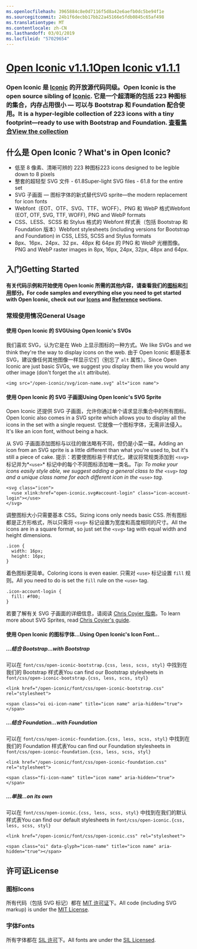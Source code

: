 ```yaml
---
ms.openlocfilehash: 3965884c8e0d7116f5d8a42e6aefb0dc5be94f1e
ms.sourcegitcommit: 24b1f6decbb17bb22a45166e5fdb0845c65af498
ms.translationtype: MT
ms.contentlocale: zh-CN
ms.lasthandoff: 03/01/2019
ms.locfileid: "57029654"
---
```

<a name="open-iconic-v111httpuseiconiccomopen"></a>[<span data-ttu-id="2bfa8-101">Open Iconic v1.1.1</span><span class="sxs-lookup"><span data-stu-id="2bfa8-101">Open Iconic v1.1.1</span></span>](http://useiconic.com/open)
===========

### <a name="open-iconic-is-the-open-source-sibling-of-iconichttpuseiconiccom-it-is-a-hyper-legible-collection-of-223-icons-with-a-tiny-footprintmdashready-to-use-with-bootstrap-and-foundation-view-the-collectionhttpuseiconiccomopenicons"></a><span data-ttu-id="2bfa8-102">Open Iconic 是 [Iconic](http://useiconic.com) 的开放源代码同级。</span><span class="sxs-lookup"><span data-stu-id="2bfa8-102">Open Iconic is the open source sibling of [Iconic](http://useiconic.com).</span></span> <span data-ttu-id="2bfa8-103">它是一个超清晰的包括 223 种图标的集合，内存占用很小 &mdash; 可以与 Bootstrap 和 Foundation 配合使用。</span><span class="sxs-lookup"><span data-stu-id="2bfa8-103">It is a hyper-legible collection of 223 icons with a tiny footprint&mdash;ready to use with Bootstrap and Foundation.</span></span> [<span data-ttu-id="2bfa8-104">查看集合</span><span class="sxs-lookup"><span data-stu-id="2bfa8-104">View the collection</span></span>](http://useiconic.com/open#icons)



## <a name="whats-in-open-iconic"></a><span data-ttu-id="2bfa8-105">什么是 Open Iconic？</span><span class="sxs-lookup"><span data-stu-id="2bfa8-105">What's in Open Iconic?</span></span>

* <span data-ttu-id="2bfa8-106">低至 8 像素、清晰可辨的 223 种图标</span><span class="sxs-lookup"><span data-stu-id="2bfa8-106">223 icons designed to be legible down to 8 pixels</span></span>
* <span data-ttu-id="2bfa8-107">整套的超轻型 SVG 文件 - 61.8</span><span class="sxs-lookup"><span data-stu-id="2bfa8-107">Super-light SVG files - 61.8 for the entire set</span></span> 
* <span data-ttu-id="2bfa8-108">SVG 子画面 &mdash; 图标字体的新式替代</span><span class="sxs-lookup"><span data-stu-id="2bfa8-108">SVG sprite&mdash;the modern replacement for icon fonts</span></span>
* <span data-ttu-id="2bfa8-109">Webfont（EOT、OTF、SVG、TTF、WOFF）、PNG 和 WebP 格式</span><span class="sxs-lookup"><span data-stu-id="2bfa8-109">Webfont (EOT, OTF, SVG, TTF, WOFF), PNG and WebP formats</span></span>
* <span data-ttu-id="2bfa8-110">CSS、LESS、SCSS 和 Stylus 格式的 Webfont 样式表（包括 Bootstrap 和 Foundation 版本）</span><span class="sxs-lookup"><span data-stu-id="2bfa8-110">Webfont stylesheets (including versions for Bootstrap and Foundation) in CSS, LESS, SCSS and Stylus formats</span></span>
* <span data-ttu-id="2bfa8-111">8px、16px、24px、32 px、48px 和 64px 的 PNG 和 WebP 光栅图像。</span><span class="sxs-lookup"><span data-stu-id="2bfa8-111">PNG and WebP raster images in 8px, 16px, 24px, 32px, 48px and 64px.</span></span>


## <a name="getting-started"></a><span data-ttu-id="2bfa8-112">入门</span><span class="sxs-lookup"><span data-stu-id="2bfa8-112">Getting Started</span></span>

#### <a name="for-code-samples-and-everything-else-you-need-to-get-started-with-open-iconic-check-out-our-iconshttpuseiconiccomopenicons-and-referencehttpuseiconiccomopenreference-sections"></a><span data-ttu-id="2bfa8-113">有关代码示例和开始使用 Open Iconic 所需的其他内容，请查看我们的[图标](http://useiconic.com/open#icons)和[引用](http://useiconic.com/open#reference)部分。</span><span class="sxs-lookup"><span data-stu-id="2bfa8-113">For code samples and everything else you need to get started with Open Iconic, check out our [Icons](http://useiconic.com/open#icons) and [Reference](http://useiconic.com/open#reference) sections.</span></span>

### <a name="general-usage"></a><span data-ttu-id="2bfa8-114">常规使用情况</span><span class="sxs-lookup"><span data-stu-id="2bfa8-114">General Usage</span></span>

#### <a name="using-open-iconics-svgs"></a><span data-ttu-id="2bfa8-115">使用 Open Iconic 的 SVG</span><span class="sxs-lookup"><span data-stu-id="2bfa8-115">Using Open Iconic's SVGs</span></span>

<span data-ttu-id="2bfa8-116">我们喜欢 SVG，认为它是在 Web 上显示图标的一种方式。</span><span class="sxs-lookup"><span data-stu-id="2bfa8-116">We like SVGs and we think they're the way to display icons on the web.</span></span> <span data-ttu-id="2bfa8-117">由于 Open Iconic 都是基本 SVG，建议像任何其他图像一样显示它们（别忘了 `alt` 属性）。</span><span class="sxs-lookup"><span data-stu-id="2bfa8-117">Since Open Iconic are just basic SVGs, we suggest you display them like you would any other image (don't forget the `alt` attribute).</span></span>

```
<img src="/open-iconic/svg/icon-name.svg" alt="icon name">
```

#### <a name="using-open-iconics-svg-sprite"></a><span data-ttu-id="2bfa8-118">使用 Open Iconic 的 SVG 子画面</span><span class="sxs-lookup"><span data-stu-id="2bfa8-118">Using Open Iconic's SVG Sprite</span></span>

<span data-ttu-id="2bfa8-119">Open Iconic 还提供 SVG 子画面，允许你通过单个请求显示集合中的所有图标。</span><span class="sxs-lookup"><span data-stu-id="2bfa8-119">Open Iconic also comes in a SVG sprite which allows you to display all the icons in the set with a single request.</span></span> <span data-ttu-id="2bfa8-120">它就像一个图标字体，无需非法侵入。</span><span class="sxs-lookup"><span data-stu-id="2bfa8-120">It's like an icon font, without being a hack.</span></span>

<span data-ttu-id="2bfa8-121">从 SVG 子画面添加图标与以往的做法略有不同，但仍是小菜一碟。</span><span class="sxs-lookup"><span data-stu-id="2bfa8-121">Adding an icon from an SVG sprite is a little different than what you're used to, but it's still a piece of cake.</span></span> <span data-ttu-id="2bfa8-122">提示：若要使图标易于样式化，建议将常规类添加到 `<svg>` 标记并为*`<use>`*  标记中的每个不同图标添加唯一类名。</span><span class="sxs-lookup"><span data-stu-id="2bfa8-122">*Tip: To make your icons easily style able, we suggest adding a general class to the* `<svg>` *tag and a unique class name for each different icon in the* `<use>` *tag.*</span></span>  

```
<svg class="icon">
  <use xlink:href="open-iconic.svg#account-login" class="icon-account-login"></use>
</svg>
```

<span data-ttu-id="2bfa8-123">调整图标大小只需要基本 CSS。</span><span class="sxs-lookup"><span data-stu-id="2bfa8-123">Sizing icons only needs basic CSS.</span></span> <span data-ttu-id="2bfa8-124">所有图标都是正方形格式，所以只需将 `<svg>` 标记设置为宽度和高度相同的尺寸。</span><span class="sxs-lookup"><span data-stu-id="2bfa8-124">All the icons are in a square format, so just set the `<svg>` tag with equal width and height dimensions.</span></span>

```
.icon {
  width: 16px;
  height: 16px;
}
```

<span data-ttu-id="2bfa8-125">着色图标更简单。</span><span class="sxs-lookup"><span data-stu-id="2bfa8-125">Coloring icons is even easier.</span></span> <span data-ttu-id="2bfa8-126">只需对 `<use>` 标记设置 `fill` 规则。</span><span class="sxs-lookup"><span data-stu-id="2bfa8-126">All you need to do is set the `fill` rule on the `<use>` tag.</span></span>

```
.icon-account-login {
  fill: #f00;
}
```

<span data-ttu-id="2bfa8-127">若要了解有关 SVG 子画面的详细信息，请阅读 [Chris Coyier 指南](http://css-tricks.com/svg-sprites-use-better-icon-fonts/)。</span><span class="sxs-lookup"><span data-stu-id="2bfa8-127">To learn more about SVG Sprites, read [Chris Coyier's guide](http://css-tricks.com/svg-sprites-use-better-icon-fonts/).</span></span>

#### <a name="using-open-iconics-icon-font"></a><span data-ttu-id="2bfa8-128">使用 Open Iconic 的图标字体...</span><span class="sxs-lookup"><span data-stu-id="2bfa8-128">Using Open Iconic's Icon Font...</span></span>


##### <a name="with-bootstrap"></a><span data-ttu-id="2bfa8-129">...结合 Bootstrap</span><span class="sxs-lookup"><span data-stu-id="2bfa8-129">…with Bootstrap</span></span>

<span data-ttu-id="2bfa8-130">可以在 `font/css/open-iconic-bootstrap.{css, less, scss, styl}` 中找到在我们的 Bootstrap 样式表</span><span class="sxs-lookup"><span data-stu-id="2bfa8-130">You can find our Bootstrap stylesheets in `font/css/open-iconic-bootstrap.{css, less, scss, styl}`</span></span>


```
<link href="/open-iconic/font/css/open-iconic-bootstrap.css" rel="stylesheet">
```


```
<span class="oi oi-icon-name" title="icon name" aria-hidden="true"></span>
```

##### <a name="with-foundation"></a><span data-ttu-id="2bfa8-131">...结合 Foundation</span><span class="sxs-lookup"><span data-stu-id="2bfa8-131">…with Foundation</span></span>

<span data-ttu-id="2bfa8-132">可以在 `font/css/open-iconic-foundation.{css, less, scss, styl}` 中找到在我们的 Foundation 样式表</span><span class="sxs-lookup"><span data-stu-id="2bfa8-132">You can find our Foundation stylesheets in `font/css/open-iconic-foundation.{css, less, scss, styl}`</span></span>

```
<link href="/open-iconic/font/css/open-iconic-foundation.css" rel="stylesheet">
```


```
<span class="fi-icon-name" title="icon name" aria-hidden="true"></span>
```

##### <a name="on-its-own"></a><span data-ttu-id="2bfa8-133">…单独</span><span class="sxs-lookup"><span data-stu-id="2bfa8-133">…on its own</span></span>

<span data-ttu-id="2bfa8-134">可以在 `font/css/open-iconic.{css, less, scss, styl}` 中找到在我们的默认样式表</span><span class="sxs-lookup"><span data-stu-id="2bfa8-134">You can find our default stylesheets in `font/css/open-iconic.{css, less, scss, styl}`</span></span>

```
<link href="/open-iconic/font/css/open-iconic.css" rel="stylesheet">
```

```
<span class="oi" data-glyph="icon-name" title="icon name" aria-hidden="true"></span>
```


## <a name="license"></a><span data-ttu-id="2bfa8-135">许可证</span><span class="sxs-lookup"><span data-stu-id="2bfa8-135">License</span></span>

### <a name="icons"></a><span data-ttu-id="2bfa8-136">图标</span><span class="sxs-lookup"><span data-stu-id="2bfa8-136">Icons</span></span>

<span data-ttu-id="2bfa8-137">所有代码（包括 SVG 标记）都在 [MIT 许可证](http://opensource.org/licenses/MIT)下。</span><span class="sxs-lookup"><span data-stu-id="2bfa8-137">All code (including SVG markup) is under the [MIT License](http://opensource.org/licenses/MIT).</span></span>

### <a name="fonts"></a><span data-ttu-id="2bfa8-138">字体</span><span class="sxs-lookup"><span data-stu-id="2bfa8-138">Fonts</span></span>

<span data-ttu-id="2bfa8-139">所有字体都在 [SIL 许可](http://scripts.sil.org/cms/scripts/page.php?item_id=OFL_web)下。</span><span class="sxs-lookup"><span data-stu-id="2bfa8-139">All fonts are under the [SIL Licensed](http://scripts.sil.org/cms/scripts/page.php?item_id=OFL_web).</span></span>
